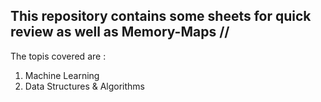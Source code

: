 ## This repository contains some sheets for quick review as well as Memory-Maps //

The topis covered are :
1. Machine Learning
2. Data Structures & Algorithms
